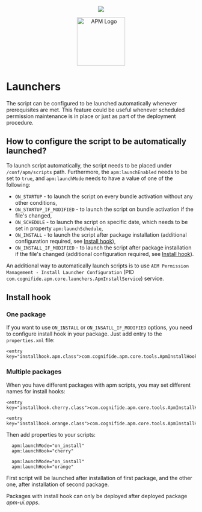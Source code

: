 <p align="center">
    <img src="wtt-logo.png" style="vertical-align: middle">
</p><p align="center">
    <img src="apm-logo.png" alt="APM Logo" style="width: 128px; vertical-align: middle">
</p>

# Launchers
The script can be configured to be launched automatically whenever prerequisites are met. This feature could be useful whenever scheduled permission maintenance is in place or just as part of the deployment procedure.

## How to configure the script to be automatically launched?
To launch script automatically, the script needs to be placed under `/conf/apm/scripts` path. Furthermore, the `apm:launchEnabled` needs to be set to `true`, and `apm:launchMode` needs to have a value of one of the following:
* `ON_STARTUP` - to launch the script on every bundle activation without any other conditions,
* `ON_STARTUP_IF_MODIFIED` - to launch the script on bundle activation if the file's changed,
* `ON_SCHEDULE` - to launch the script on specific date, which needs to be set in property `apm:launchSchedule`,
* `ON_INSTALL` - to launch the script after package installation (additional configuration required, see [Install hook](#install-hook)),
* `ON_INSTALL_IF_MODIFIED` - to launch the script after package installation if the file's changed (additional configuration required, see [Install hook](#install-hook)).

An additional way to automatically launch scripts is to use `AEM Permission Management - Install Launcher Configuration` (PID `com.cognifide.apm.core.launchers.ApmInstallService`) service.

## Install hook
### One package
If you want to use `ON_INSTALL` or `ON_INSATLL_IF_MODIFIED` options, you need to configure install hook in your package. Just add entry to the `properties.xml` file:
```
<entry key="installhook.apm.class">com.cognifide.apm.core.tools.ApmInstallHook</entry> 
```
### Multiple packages
When you have different packages with apm scripts, you may set different names for install hooks:
```
<entry key="installhook.cherry.class">com.cognifide.apm.core.tools.ApmInstallHook</entry> 
```
```
<entry key="installhook.orange.class">com.cognifide.apm.core.tools.ApmInstallHook</entry> 
```
Then add properties to your scripts:
```
  apm:launchMode="on_install"
  apm:launchHook="cherry"
```
```
  apm:launchMode="on_install"
  apm:launchHook="orange"
```
First script will be launched after installation of first package, and the other one, after installation of second package.        

Packages with install hook can only be deployed after deployed package *apm-ui.apps*.
